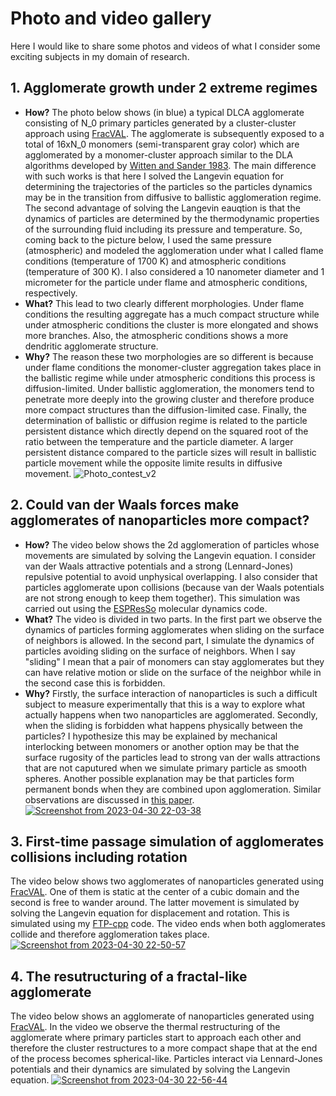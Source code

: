 # Photo and video gallery

Here I would like to share some photos and videos of what I consider some exciting subjects in my domain of research.

## 1. Agglomerate growth under 2 extreme regimes

* **How?** The photo below shows (in blue) a typical DLCA agglomerate consisting of N_0 primary particles generated by a cluster-cluster approach using [FracVAL](https://josecmoranc.github.io/numerical-codes.html). The agglomerate is subsequently exposed to a total of 16xN_0 monomers (semi-transparent gray color) which are agglomerated by a monomer-cluster approach similar to the DLA algorithms developed by [Witten and Sander 1983](https://journals.aps.org/prb/abstract/10.1103/PhysRevB.27.5686). The main difference with such works is that here I solved the Langevin equation for determining the trajectories of the particles so the particles dynamics may be in the transition from diffusive to ballistic agglomeration regime. The second advantage of solving the Langevin eauqtion is that the dynamics of particles are determined by the thermodynamic properties of the surrounding fluid including its pressure and temperature. So, coming back to the picture below, I used the same pressure (atmospheric) and modeled the agglomeration under what I called flame conditions (temperature of 1700 K) and atmospheric conditions (temperature of 300 K). I also considered a 10 nanometer diameter and 1 micrometer for the particle under flame and atmospheric conditions, respectively. 
* **What?** This lead to two clearly different morphologies. Under flame conditions the resulting aggregate has a much compact structure while under atmospheric conditions the cluster is more elongated and shows more branches. Also, the atmospheric conditions shows a more dendritic agglomerate structure.
* **Why?** The reason these two morphologies are so different is because under flame conditions the monomer-cluster aggregation takes place in the ballistic regime while under atmospheric conditions this process is diffusion-limited. Under ballistic agglomeration, the monomers tend to penetrate more deeply into the growing cluster and therefore produce more compact structures than the diffusion-limited case. Finally, the determination of ballistic or diffusion regime is related to the particle persistent distance which directly depend on the squared root of the ratio between the temperature and the particle diameter. A larger persistent distance compared to the particle sizes will result in ballistic particle movement while the opposite limite results in diffusive movement.
![Photo_contest_v2](https://user-images.githubusercontent.com/62391931/235393056-f79afed8-24ba-45de-a268-67b610d14302.jpg)

## 2. Could van der Waals forces make agglomerates of nanoparticles more compact?
* **How?** The video below shows the 2d agglomeration of particles whose movements are simulated by solving the Langevin equation. I consider van der Waals attractive potentials and a strong (Lennard-Jones) repulsive potential to avoid unphysical overlapping. I also consider that particles agglomerate upon collisions (because van der Waals potentials are not strong enough to keep them together). This simulation was carried out using the [ESPResSo](https://espressomd.org/wordpress/) molecular dynamics code.
* **What?** The video is divided in two parts. In the first part we observe the dynamics of particles forming agglomerates when sliding on the surface of neighbors is allowed. In the second part, I simulate the dynamics of particles avoiding sliding on the surface of neighbors. When I say "sliding" I mean that a pair of monomers can stay agglomerates but they can have relative motion or slide on the surface of the neighbor while in the second case this is forbidden.
* **Why?** Firstly, the surface interaction of nanoparticles is such a difficult subject to measure experimentally that this is a way to explore what actually happens when two nanoparticles are agglomerated. Secondly, when the sliding is forbidden what happens physically between the particles? I hypothesize this may be explained by mechanical interlocking between monomers or another option may be that the surface rugosity of the particles lead to strong van der walls attractions that are not caputured when we simulate primary particle as smooth spheres. Another possible explanation may be that particles form permanent bonds when they are combined upon agglomeration. Similar observations are discussed in [this paper](https://doi.org/10.1080/02786826.2014.932942).
[![Screenshot from 2023-04-30 22-03-38](https://user-images.githubusercontent.com/62391931/235395865-bc820cf8-6abc-4368-8add-f16eec6b4192.png)](https://youtu.be/LRzONWVz1wE)

## 3. First-time passage simulation of agglomerates collisions including rotation
The video below shows two agglomerates of nanoparticles generated using [FracVAL](https://josecmoranc.github.io/numerical-codes.html). One of them is static at the center of a cubic domain and the second is free to wander around. The latter movement is simulated by solving the Langevin equation for displacement and rotation. This is simulated using my [FTP-cpp](https://josecmoranc.github.io/numerical-codes.html) code. The video ends when both agglomerates collide and therefore agglomeration takes place.
[![Screenshot from 2023-04-30 22-50-57](https://user-images.githubusercontent.com/62391931/235404031-658a172e-9824-4218-994e-aa77527332ab.png)](https://youtu.be/z1SZLWrKnFA)

## 4. The resutructuring of a fractal-like agglomerate
The video below shows an agglomerate of nanoparticles generated using [FracVAL](https://josecmoranc.github.io/numerical-codes.html). In the video we observe the thermal restructuring of the agglomerate where primary particles start to approach each other and therefore the cluster restructures to a more compact shape that at the end of the process becomes spherical-like. Particles interact via Lennard-Jones potentials and their dynamics are simulated by solving the Langevin equation.
[![Screenshot from 2023-04-30 22-56-44](https://user-images.githubusercontent.com/62391931/235404649-16e7c349-be19-4b30-b79f-961cef343508.png)](https://youtu.be/KDgQIgObRkM)
